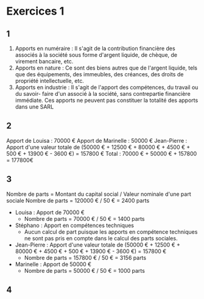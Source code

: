 # Exercices 1

## 1

1. Apports en numéraire : Il s'agit de la contribution financière des associés à la société sous forme d'argent liquide, de chèque, de virement bancaire, etc. 
2. Apports en nature : Ce sont des biens autres que de l'argent liquide, tels que des équipements, des immeubles, des créances, des droits de propriété intellectuelle, etc. 
3. Apports en industrie : Il s'agit de l'apport des compétences, du travail ou du savoir- faire d'un associé à la société, sans contrepartie financière immédiate. Ces apports ne peuvent pas constituer la totalité des apports dans une SARL
## 2

Apport de Louisa : $70 000$ €
Apport de Marinelle : $50 000$ €
Jean-Pierre : Apport d'une valeur totale de ($50 000$ € + $12 500$ € + $80 000$ € + $4 500$ € + $500$ € + $13 900$ € - $3 600$ €) = $157 800$ €
Total : $70 000$ € + $50 000$ € + $157 800$  = $177 800$€
## 3

Nombre de parts = Montant du capital social / Valeur nominale d'une part sociale Nombre de parts = $120 000$ € / $50$ € = $2400$ parts
- Louisa : Apport de $70 000$ € 
	- Nombre de parts = $70 000$ € / $50$ € = $1400$ parts 
- Stéphano : Apport en compétences techniques 
	- Aucun calcul de part puisque les apports en compétence techniques ne sont pas pris en compte dans le calcul des parts sociales. 
- Jean-Pierre : Apport d'une valeur totale de ($50 000$ € + $12 500$ € + $80 000$ € + $4 500$ € + $500$ € + $13 900$ € - $3 600$ €) = $157 800$ €
	- Nombre de parts = $157 800$ € / $50$ € = $3156$ parts
- Marinelle : Apport de $50 000$ €
	- Nombre de parts = $50 000$ € / $50$ € = $1000$ parts

## 4

